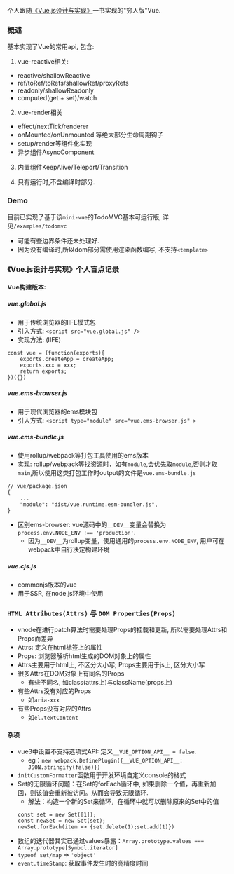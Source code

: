 
个人跟随[《Vue.js设计与实现》](https://www.douban.com/search?q=vue.js%E8%AE%BE%E8%AE%A1%E4%B8%8E%E5%AE%9E%E7%8E%B0)一书实现的"穷人版"Vue.

### 概述

基本实现了Vue的常用api, 包含:

1. vue-reactive相关: 
- reactive/shallowReactive
- ref/toRef/toRefs/shallowRef/proxyRefs
- readonly/shallowReadonly
- computed(get + set)/watch

2. vue-render相关
- effect/nextTick/renderer
- onMounted/onUnmounted 等绝大部分生命周期钩子
- setup/render等组件化实现
- 异步组件AsyncComponent

3. 内置组件KeepAlive/Teleport/Transition

4. 只有运行时,不含编译时部分.

### Demo

目前已实现了基于该`mini-vue`的TodoMVC基本可运行版, 详见`/examples/todomvc`
  - 可能有些边界条件还未处理好.
  - 因为没有编译时,所以dom部分需使用渲染函数编写, 不支持`<template>`

### 《Vue.js设计与实现》个人盲点记录

#### Vue构建版本:
##### vue.global.js
- 用于传统浏览器的IIFE模式包
- 引入方式: `<script src="vue.global.js" />`
- 实现方法: (IIFE)
```
const vue = (function(exports){
    exports.createApp = createApp;
    exports.xxx = xxx;
    return exports;
})({})
```
##### vue.ems-browser.js
- 用于现代浏览器的ems模块包
- 引入方式: `<script type="module" src="vue.ems-browser.js" >`
 
##### vue.ems-bundle.js
- 使用rollup/webpack等打包工具使用的ems版本
- 实现: rollup/webpack等找资源时，如有`module`,会优先取`module`,否则才取`main`,所以使用这类打包工作时output的文件是`vue.ems-bundle.js`
```
// vue/package.json
{
    ...
    "module": "dist/vue.runtime.esm-bundler.js",
}
```
- 区别ems-browser: vue源码中的`__DEV__`变量会替换为`process.env.NODE_ENV !== 'production'`.
    - 因为`__DEV__`为rollup变量，使用通用的`process.env.NODE_ENV`, 用户可在webpack中自行决定构建环境

##### vue.cjs.js
- commonjs版本的vue
- 用于SSR, 在node.js环境中使用

### `HTML Attributes(Attrs)` 与 `DOM Properties(Props)`
- vnode在进行patch算法时需要处理Props的挂载和更新, 所以需要处理Attrs和Props而差异
- Attrs: 定义在html标签上的属性
- Props: 浏览器解析html生成的DOM对象上的属性
- Attrs主要用于html上, 不区分大小写; Props主要用于js上, 区分大小写
- 很多Attrs在DOM对象上有同名的Props
  - 有些不同名, 如class(attrs上)与className(props上)
- 有些Attrs没有对应的Props
  - 如`aria-xxx`
- 有些Props没有对应的Attrs
  - 如`el.textContent`


#### 杂项
- vue3中设置不支持选项式API: 定义`__VUE_OPTION_API__ = false`. 
  - eg：`new webpack.DefinePlugin({__VUE_OPTION_API__: JSON.stringify(false)})`
- `initCustomFormatter`函数用于开发环境自定义console的格式
- Set的无限循环问题：在Set的forEach循环中, 如果删除一个值，再重新加回，则该值会重新被访问。从而会导致无限循环.
  - 解法：构造一个新的Set来循环，在循环中就可以删除原来的Set中的值
  ```
  const set = new Set([1]);
  const newSet = new Set(set);
  newSet.forEach(item => {set.delete(1);set.add(1)})
  ```
- 数组的迭代器其实已通过values暴露：`Array.prototype.values === Array.prototype[Symbol.iterator]`
- `typeof set/map` => `'object'`
- `event.timeStamp`: 获取事件发生时的高精度时间


#### 



